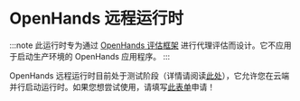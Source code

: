 # OpenHands 远程运行时

:::note
此运行时专为通过 [OpenHands 评估框架](https://github.com/All-Hands-AI/OpenHands/tree/main/evaluation) 进行代理评估而设计。它不应用于启动生产环境的 OpenHands 应用程序。
:::

OpenHands 远程运行时目前处于测试阶段（详情请阅读[此处](https://runtime.all-hands.dev/)），它允许您在云端并行启动运行时。如果您想尝试使用，请填写[此表单](https://docs.google.com/forms/d/e/1FAIpQLSckVz_JFwg2_mOxNZjCtr7aoBFI2Mwdan3f75J_TrdMS1JV2g/viewform)申请！
